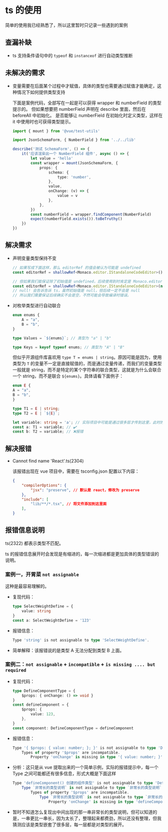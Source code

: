 # ts 的使用

简单的使用我已经熟悉了，所以这里暂时只记录一些遇到的案例

## 查漏补缺

- ts 支持条件语句中的 `typeof` 和 `instanceof` 进行自动类型推断

## 未解决的需求

- 变量需要在后面某个过程中才赋值，具体的类型也需要通过赋值才能确定，这种情况下如何提供类型支持

    下面是案例代码，全部写在一起是可以获得 wrapper 和 numberField 的类型提示的。
    但如果想要把 numberField 声明在 describe 里面，然后在 beforeAll 中初始化。
    是否能够让 numberField 在初始化时定义类型，这样在 it 中使用时也可获得类型提示。

    ```ts
    import { mount } from '@vue/test-utils'

    import JsonSchemaForm, { NumberField } from '../../lib'

    describe('测试 SchemaForm', () => {
        it('应该渲染出一个 NumberField 组件', async () => {
            let value = 'hello'
            const wrapper = mount(JsonSchemaForm, {
                props: {
                    schema: {
                        type: 'number',
                    },
                    value,
                    onChange: (v) => {
                        value = v
                    },
                },
            })
            const numberField = wrapper.findComponent(NumberField)
            expect(numberField.exists()).toBeTruthy()
        })
    })
    ```

## 解决需求

- 声明变量类型保持不变

    ```ts
    // 如果写成下面这样，那么 editorRef 的值会被认为可能是 undefined
    const editorRef = shallowRef<Monaco.editor.IStandaloneCodeEditor>()

    // 但如果我们能保证除了初始值是 undefined，后续使用到时肯定是 Monaco.editor.IStandaloneCodeEditor 类型的话，可以进行类型断言
    const editorRef = shallowRef<Monaco.editor.IStandaloneCodeEditor>(null!);
    // null! 会告诉告诉 ts，虽然初始值是 null，但后续一定不会是 null
    // 所以我们需要保证后续确实不会是空，不然可能会导致编译时错误。
    ```

- 对枚举类型进行自动联合

    ```ts
    enum enums {
        A = "a",
        B = "b",
    }

    type Values = `${enums}`; // 类型为 "a" | "b"

    type Keys = keyof typeof enums; // 类型为 "A" | "B"
    ```

    但似乎开源组件库喜欢用 `type T = enums | string`。原因可能是因为，使用类型为 `T` 的变量不一定是直接赋值的，而是通过变量传递，而我们的变量类型一般就是 string，而不是特定的某个字符串的联合类型，这就是为什么会联合一个 string，而不是联合 `${enums}`。具体请看下面例子：

    ```ts
    enum E {
    A = "a",
    B = "b",
    }

    type T1 = E | string;
    type T2 = E | `${E}`;

    let variable: string = 'a'; // 实际项目中可能是通过很多层才传到这里，此时的类型会是 string
    const a: T1 = variable; // ✔️
    const b: T2 = variable; // ❌报错
    ```

## 解决报错

- Cannot find name 'React'.ts(2304)

    该报错出现在 vue 项目中，需要在 tsconfig.json 配置以下内容：

    ```json
    {
        "compilerOptions": {
            "jsx": "preserve", // 默认是 react，修改为 preserve
        },
        "include": [
            "lib/**/*.tsx", // 将文件添加到这里面
        ],
    }

    ```

## 报错信息说明

ts(2322) 都表示类型不匹配。

ts 的报错信息展开时会发现是有缩进的，每一次缩进都是更加具体的类型错误的说明。

### 案例一，开胃菜 `not assignable`

这种是最容易理解的。

- 复现代码：

    ```ts
    type SelectWeightDefine = {
        value: string
    }
    const a: SelectWeightDefine = '123'
    ```

- 报错信息：

    ```ts
    Type 'string' is not assignable to type 'SelectWeightDefine'.
    ```

- 简单解释：该报错说的是类型 A 无法分配到类型 B 上面。

### 案例二：`not assignable` + `incompatible` + `is missing .... but required`

- 复现代码：

    ```ts
    type DefineComponentType = {
        $props: { onChange: () => void }
    }
    const defineComponent = {
        $props: {
            value: 123,
        },
    }
    const component: DefineComponentType = defineComponent

    ```

- 报错信息：

    ```ts
    Type '{ $props: { value: number; }; }' is not assignable to type 'DefineComponentType'.
        Types of property '$props' are incompatible.
            Property 'onChange' is missing in type '{ value: number; }' but required in type '{ onChange: () => void; }'.ts(2322)
    ```

- 分析：这只是从 vue 提取出来的一个简单示例，实际的报错提示中，每一个 Type 之间可能都还有很多信息，形式大概是下面这样

    ```ts
    Type 'defineComponent() 创建的组件类型' is not assignable to type 'DefineComponentType'.
        Type `非常长的类型说明` is not assignable to type `非常长的类型说明`
            Types of property '$props' are incompatible.
                Type `非常长的类型说明` is not assignable to type `非常长的类型说明`
                    Property 'onChange' is missing in type 'defineComponent() 中的 $props 类型' but required in type 'DefineComponentType 中的 $props 类型'
    ```

- 暂时不知道怎么复现出中间出现的那一串非常长的类型说明，但可以知道的是，一串更比一串长，因为太长了，整理起来都费劲，所以还没有整理，但我猜测应该是类型嵌套了很多层，每一层都是对类型的展开。
